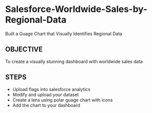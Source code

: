 # Salesforce-Worldwide-Sales-by-Regional-Data
Built a Guage Chart that Visually Identifies Regional Data

## OBJECTIVE
To create a visually stunning dashboard with worldwide sales data 

## STEPS
- Upload flags into salesforce analytics
- Modify and upload your dataset
- Create a lens using polar guage chart with icons
- Add the chart to your dashboard
